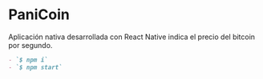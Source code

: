 # PaniCoin
Aplicación nativa desarrollada con React Native indica el precio del bitcoin por segundo.
```markdown
- `$ npm i`
- `$ npm start`
```
